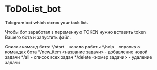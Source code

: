 # ToDoList_bot
Telegram bot which stores your task list.

Чтобы бот заработал в переменную TOKEN нужно вставить token Вашего бота и запустить файл.

Список команд бота:
*/start - начало работы 
*/help - справка о командах бота
*/new_item <название задачи> - добавление новой задачи
*/all - список всех задач
*/delete <номер задачи> - удаление задачи
